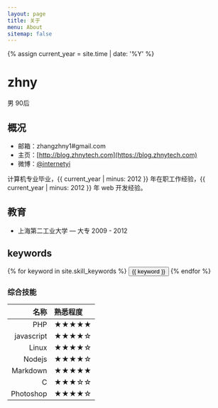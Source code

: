 ```yaml
---
layout: page
title: 关于
menu: About
sitemap: false
---
```

{% assign current_year = site.time | date: '%Y' %}

zhny
===
男 90后

## 概况

- 邮箱：zhangzhny1#gmail.com
- 主页：[http://blog.zhnytech.com](https://blog.zhnytech.com)
- 微博：[@internetyi](http://weibo.com/internetyi)

计算机专业毕业，{{ current_year | minus: 2012 }} 年在职工作经验，{{ current_year | minus: 2012 }} 年 web 开发经验。

## 教育
- 上海第二工业大学 — 大专 2009 - 2012

## keywords
<div class="btn-inline">
{% for keyword in site.skill_keywords %} <button class="btn btn-outline" type="button">{{ keyword }}</button> {% endfor %}
</div>

### 综合技能

| 名称 | 熟悉程度
|--:|:--|
| PHP | ★★★★★ |
| javascript | ★★★★☆ |
| Linux | ★★★★☆ |
| Nodejs | ★★★★☆ |
| Markdown | ★★★★★ |
| C | ★★★☆☆ |
| Photoshop | ★★★★☆ |

